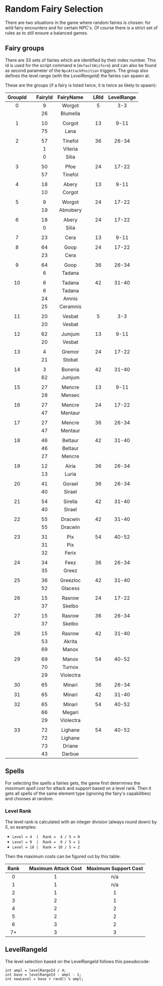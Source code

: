 # Random Fairy Selection

There are two situations in the game where random fairies is chosen: for wild fairy encounters and for certain NPC's. Of course there is a strict set of rules as to still ensure a balanced games.

## Fairy groups

There are 33 sets of fairies which are identified by their index number. This id is used for the script command `W` (`defaultWizform`) and can also be found as second parameter of the `NpcAttackPosition` triggers. The group also defines the level range (with the *LevelRangeId*) the fairies can spawn at.

These are the groups (if a fairy is listed twice, it is twice as likely to spawn):

| GroupId  || FairyId | FairyName  ||LRId|LevelRange|
|:-------:|-|:-------:|:---------:|-|:--:|:--------:|
|0||9|Worgot||5|3-3
|||26|Blumella|
||
|1||10|Corgot||13|9-11
|||75|Lana|
||
|2||57|Tinefol||36|26-34
|||1|Viteria|
|||0|Silia|
||
|3||50|Pfoe||24|17-22
|||57|Tinefol|
||
|4||18|Abery||13|9-11
|||10|Corgot|
||
|5||9|Worgot||24|17-22
|||19|Abnobery|
||
|6||18|Abery||24|17-22
|||0|Silia|
||
|7||23|Cera||13|9-11
||
|8||64|Goop||24|17-22
|||23|Cera|
||
|9||64|Goop||36|26-34
|||6|Tadana|
||
|10||6|Tadana||42|31-40
|||6|Tadana|
|||24|Amnis|
|||25|Ceramnis|
||
|11||20|Vesbat||5|3-3
|||20|Vesbat|
||
|12||62|Jumjum||13|9-11
|||20|Vesbat|
||
|13||4|Gremor||24|17-22
|||21|Stobat|
||
|14||3|Boneria||42|31-40
|||62|Jumjum|
||
|15||27|Mencre||13|9-11
|||28|Mensec|
||
|16||27|Mencre||24|17-22
|||47|Mentaur|
||
|17||27|Mencre||36|26-34
|||47|Mentaur|
||
|18||46|Beltaur||42|31-40
|||46|Beltaur|
|||27|Mencre|
||
|19||12|Airia||36|26-34
|||13|Luria|
||
|20||41|Gorael||36|26-34
|||40|Sirael|
||
|21||54|Sirella||42|31-40
|||40|Sirael|
||
|22||55|Dracwin||42|31-40
|||55|Dracwin|
||
|23||31|Pix||54|40-52
|||31|Pix|
|||32|Ferix|
||
|24||34|Feez||36|26-34
|||35|Greez|
||
|25||36|Greezloc||42|31-40
|||52|Glacess|
||
|26||15|Rasrow||24|17-22
|||37|Skelbo|
||
|27||15|Rasrow||36|26-34
|||37|Skelbo|
||
|28||15|Rasrow||42|31-40
|||53|Akrita|
|||69|Manox|
||
|29||69|Manox||54|40-52
|||70|Turnox|
|||29|Violectra|
||
|30||65|Minari||36|26-34
||
|31||65|Minari||42|31-40
||
|32||65|Minari||54|40-52
|||66|Megari|
|||29|Violectra|
||
|33||72|Lighane||54|40-52
|||72|Lighane|
|||73|Driane|
|||43|Darbue|

## Spells

For selecting the spells a fairies gets, the game first determines the *maximum spell cost* for attack and support based on a level rank. Then it gets all spells of the same element type (ignoring the fairy's capabilities) and chooses at random.

### Level Rank

The level rank is calculated with an integer division (always round down) by *5*, so examples:
- `Level = 4  |  Rank =  4 / 5 = 0`
- `Level = 9  |  Rank =  9 / 5 = 1`
- `Level = 10 |  Rank = 10 / 5 = 2`

Then the maximum costs can be figured out by this table:

| Rank  ||Maximum Attack Cost|Maximum Support Cost|
|:----:|-|:-----------------:|:------------------:|
|0||1|n/a|
|1||1|n/a|
|2||1|1|
|3||2|1|
|4||2|2|
|5||2|2|
|6||3|2|
|7+||3|3|

## LevelRangeId

The level selection based on the LevelRangeId follows this pseudocode:
```
int ampl = levelRangeId / 4;
int base = levelRangeId - ampl - 1;
int newLevel = base + rand() % ampl;
```
